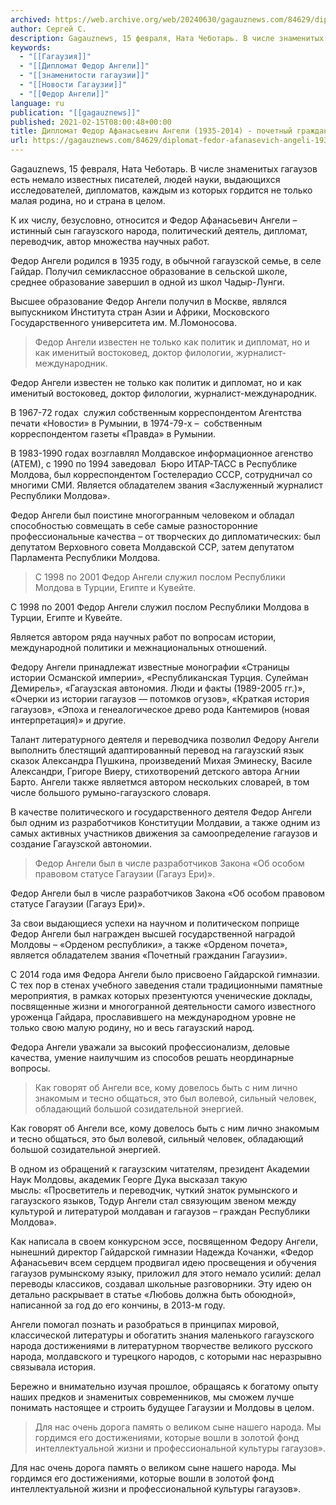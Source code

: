 ```yaml
---
archived: https://web.archive.org/web/20240630/gagauznews.com/84629/diplomat-fedor-afanasevich-angeli-1935-2014-pochetnyj-grazhdanin-gagauzii.html
author: Сергей С.
description: Gagauznews, 15 февраля, Ната Чеботарь. В числе знаменитых гагаузов есть немало известных писателей, людей науки, выдающихся исследователей, дипломатов, каждым из которых гордится не только малая родина, но и страна в целом. К их числу, безусловно, относится и Федор Афанасьевич Ангели – истинный сын гагаузского народа, политический деятель, дипломат, переводчик, автор множества научных работ. Федор Ангели родился в 1935 году, в обычной гагаузской семье, в селе Гайдар. Получил семиклассное образование в сельской школе, среднее образование завершил в одной из школ Чадыр-Лунги. Высшее образование Федор Ангели получил в Москве, являлся выпускником Института стран Азии и Африки, Московского Государственного университета им. М.Ломоносова. Федор […]
keywords:
  - "[[Гагаузия]]"
  - "[[Дипломат Федор Ангели]]"
  - "[[знаменитости гагаузии]]"
  - "[[Новости Гагаузии]]"
  - "[[Федор Ангели]]"
language: ru
publication: "[[gagauznews]]"
published: 2021-02-15T08:00:48+00:00
title: Дипломат Федор Афанасьевич Ангели (1935-2014) - почетный гражданин Гагаузии
url: https://gagauznews.com/84629/diplomat-fedor-afanasevich-angeli-1935-2014-pochetnyj-grazhdanin-gagauzii.html
---
```


Gagauznews, 15 февраля, Ната Чеботарь. В числе знаменитых гагаузов есть немало известных писателей, людей науки, выдающихся исследователей, дипломатов, каждым из которых гордится не только малая родина, но и страна в целом.

К их числу, безусловно, относится и Федор Афанасьевич Ангели – истинный сын гагаузского народа, политический деятель, дипломат, переводчик, автор множества научных работ.

Федор Ангели родился в 1935 году, в обычной гагаузской семье, в селе Гайдар. Получил семиклассное образование в сельской школе, среднее образование завершил в одной из школ Чадыр-Лунги.

Высшее образование Федор Ангели получил в Москве, являлся выпускником Института стран Азии и Африки, Московского Государственного университета им. М.Ломоносова.

> Федор Ангели известен не только как политик и дипломат, но и как именитый востоковед, доктор филологии, журналист-международник.

Федор Ангели известен не только как политик и дипломат, но и как именитый востоковед, доктор филологии, журналист-международник.



В 1967-72 годах  служил собственным корреспондентом Агентства печати «Новости» в Румынии, в 1974-79-х –  собственным корреспондентом газеты «Правда» в Румынии.

В 1983-1990 годах возглавлял Молдавское информационное агенство (АТЕМ), с 1990 по 1994 заведовал  Бюро ИТАР-ТАСС в Республике Молдова, был корреспондентом Гостелерадио СССР, сотрудничал со многими СМИ. Является обладателем звания «Заслуженный журналист Республики Молдова».

Федор Ангели был поистине многогранным человеком и обладал способностью совмещать в себе самые разносторонние профессиональные качества – от творческих до дипломатических: был депутатом Верховного совета Молдавской ССР, затем депутатом  Парламента Республики Молдова.

> С 1998 по 2001 Федор Ангели служил послом Республики Молдова в Турции, Египте и Кувейте.

С 1998 по 2001 Федор Ангели служил послом Республики Молдова в Турции, Египте и Кувейте.



Является автором ряда научных работ по вопросам истории, международной политики и межнациональных отношений.

Федору Ангели принадлежат известные монографии «Страницы истории Османской империи», «Республиканская Турция. Сулейман Демирель», «Гагаузская автономия. Люди и факты (1989-2005 гг.)», «Очерки из истории гагаузов — потомков огузов», «Краткая история гагаузов», «Эпоха и генеалогическое древо рода Кантемиров (новая интерпретация)» и другие.

Талант литературного деятеля и переводчика позволил Федору Ангели выполнить блестящий адаптированный перевод на гагаузский язык сказок Александра Пушкина, произведений Михая Эминеску, Василе Александри, Григоре Виеру, стихотворений детского автора Агнии Барто. Ангели также являетмся автором нескольких словарей, в том числе большого румыно-гагаузского словаря.

В качестве политического и государственного деятеля Федор Ангели был одним из разработчиков Конституции Молдавии, а также одним из самых активных участников движения за самоопределение гагаузов и создание Гагаузской автономии.

> Федор Ангели был в числе разработчиков Закона «Об особом правовом статусе Гагаузии (Гагауз Ери)».

Федор Ангели был в числе разработчиков Закона «Об особом правовом статусе Гагаузии (Гагауз Ери)».

За свои выдающиеся успехи на научном и политическом поприще Федор Ангели был награжден высшей государственной наградой Молдовы – «Орденом республики», а также «Орденом почета», является обладателем звания «Почетный гражданин Гагаузии».

С 2014 года имя Федора Ангели было присвоено Гайдарской гимназии. С тех пор в стенах учебного заведения стали традиционными памятные мероприятия, в рамках которых презентуются ученические доклады, посвященные жизни и многогранной деятельности самого известного уроженца Гайдара, прославившего на международном уровне не только свою малую родину, но и весь гагаузский народ.

Федора Ангели уважали за высокий профессионализм, деловые качества, умение наилучшим из способов решать неординарные вопросы.

> Как говорят об Ангели все, кому довелось быть с ним лично знакомым и тесно общаться, это был волевой, сильный человек, обладающий большой созидательной энергией.

Как говорят об Ангели все, кому довелось быть с ним лично знакомым и тесно общаться, это был волевой, сильный человек, обладающий большой созидательной энергией.

В одном из обращений к гагаузским читателям, президент Академии Наук Молдовы, академик Георге Дука высказал такую мысль: «Просветитель и переводчик, чуткий знаток румынского и гагаузского языков, Тодур Ангели стал связующим звеном между культурой и литературой молдаван и гагаузов – граждан Республики Молдова».

Как написала в своем конкурсном эссе, посвященном Федору Ангели, нынешний директор Гайдарской гимназии Надежда Кочанжи, «Федор Афанасьевич всем сердцем продвигал идею просвещения и обучения гагаузов румынскому языку, приложил для этого немало усилий: делал переводы классиков, создавал школьные разговорники. Эту идею он детально раскрывает в статье «Любовь должна быть обоюдной», написанной за год до его кончины, в 2013-м году.

Ангели помогал познать и разобраться в принципах мировой, классической литературы и обогатить знания маленького гагаузского народа достижениями в литературном творчестве великого русского народа, молдавского и турецкого народов, с которыми нас неразрывно связывала история.

Бережно и внимательно изучая прошлое, обращаясь к богатому опыту наших предков и знаменитых современников, мы сможем лучше понимать настоящее и строить будущее Гагаузии и Молдовы в целом.

> Для нас очень дорога память о великом сыне нашего народа. Мы гордимся его достижениями, которые вошли в золотой фонд интеллектуальной жизни и профессиональной культуры гагаузов».

Для нас очень дорога память о великом сыне нашего народа. Мы гордимся его достижениями, которые вошли в золотой фонд интеллектуальной жизни и профессиональной культуры гагаузов».